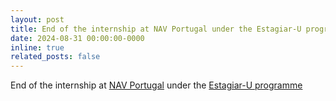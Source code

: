 ```yaml
---
layout: post
title: End of the internship at NAV Portugal under the Estagiar-U programme
date: 2024-08-31 00:00:00-0000
inline: true
related_posts: false
---
```


End of the internship at [NAV Portugal](https://www.nav.pt/en) under the [Estagiar-U programme](https://empregojovem.azores.gov.pt/estagiar-u)
